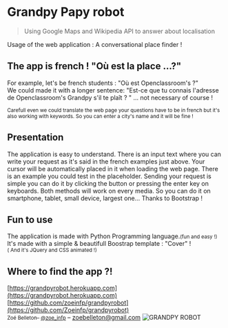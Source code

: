 # Grandpy Papy robot
> Using Google Maps and Wikipedia API  to answer about localisation <br>

Usage of the web application : A conversational place finder ! 


## The app is  french ! "Où est la place ...?" 

For example, let's be french students : "Où est Openclassroom's ?"<br>
We could made it with a longer sentence: "Est-ce que tu connais l'adresse de Openclassroom's Grandpy s'il te plaît ?
" ... not necessary of course ! 

<small>Carefull even we could translate the web page your questions have to be in french but it's also working with keywords. So you can enter a city's name and it will be fine !</small>

## Presentation
The application is easy to understand. There is an input text where you can write your request as it's said in the french examples just above. Your cursor will be automatically placed in it when loading the web page. There is an example you could test in the placeholder. Sending your request is simple you can do it by clicking the button or pressing the enter key on keyboards. Both methods will work on every media. So you can do it on smartphone, tablet, small device, largest one... Thanks to Bootstrap !

## Fun to use
The application is made with Python Programming language.<small>(fun and easy !)<br></small>
It's made with a simple & beautifull Boostrap template : "Cover" ! <br>
<small>( And it's JQuery and CSS animated !)</small>

## Where to find the app ?!

[https://grandpyrobot.herokuapp.com](https://grandpyrobot.herokuapp.com)
[https://github.com/zoeinfp/grandpyrobot](https://github.com/Zoeinfp/grandpyrobot)<br>
<small>Zoé Belleton– [@zoe_infp](https://twitter.com/zoebelleton)</small> – zoebelleton@gmail.com
![GRANDPY ROBOT](https://zupimages.net/up/18/35/f0u3.png "Web Page")
